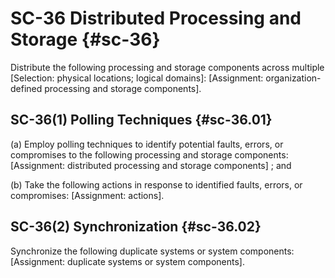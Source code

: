 # SC-36 Distributed Processing and Storage {#sc-36}

Distribute the following processing and storage components across multiple [Selection: physical locations; logical domains]: [Assignment: organization-defined processing and storage components].

## SC-36(1) Polling Techniques {#sc-36.01}

(a) Employ polling techniques to identify potential faults, errors, or compromises to the following processing and storage components: [Assignment: distributed processing and storage components] ; and

(b) Take the following actions in response to identified faults, errors, or compromises: [Assignment: actions].

## SC-36(2) Synchronization {#sc-36.02}

Synchronize the following duplicate systems or system components: [Assignment: duplicate systems or system components].

